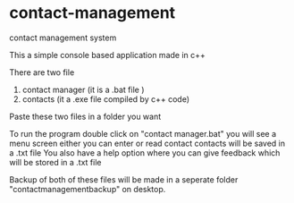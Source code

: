 # contact-management
contact management system

This a simple console based application made in c++

There are two file 
1. contact manager (it is a .bat file )
2. contacts (it a .exe file compiled by c++ code)

Paste these two files in a folder you want 

To run the program double click on "contact manager.bat" you will see a menu screen either you can enter or read contact contacts will be saved in a .txt file
You also have a help option where you can give feedback which will be stored in a .txt file

Backup of both of these files will be made in a seperate folder "contactmanagementbackup" on desktop.
